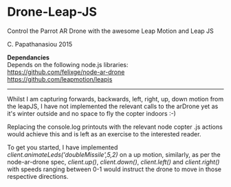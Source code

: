 # Drone-Leap-JS
Control the Parrot AR Drone with the awesome Leap Motion and Leap JS

C. Papathanasiou 2015


<b>Dependancies</b>
<br>
Depends on the following node.js libraries:
<br>
https://github.com/felixge/node-ar-drone
<br>
https://github.com/leapmotion/leapjs

-----------------

Whilst I am capturing forwards, backwards, left, right, up, down motion from the leapJS, I have not implemented 
the relevant calls to the arDrone yet as it's winter outside and no space to fly the copter indoors :-)

Replacing the console.log printouts with the relevant node copter .js actions would achieve this and is left as an exercise
to the interested reader. 

To get you started, I have implemented <i>client.animateLeds('doubleMissile',5,2)</i> on a up motion, similarly, as per the node-ar-drone spec, <i>client.up()</i>, <i>client.down()</i>, <i>client.left()</i> and <i>client.right()</i> with speeds ranging between 0-1 would instruct the drone to move in those respective directions.
